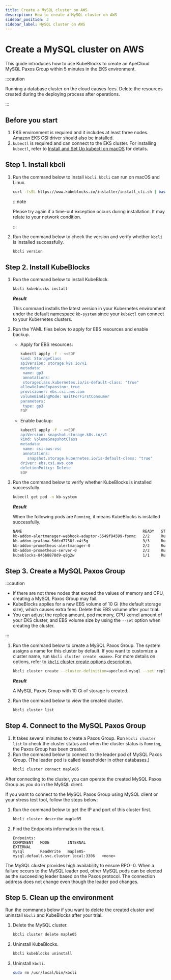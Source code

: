 ```yaml
---
title: Create a MySQL cluster on AWS
description: How to create a MySQL cluster on AWS
sidebar_position: 3
sidebar_label: MySQL cluster on AWS
---
```


# Create a MySQL cluster on AWS

This guide introduces how to use KubeBlocks to create an ApeCloud MySQL Paxos Group within 5 minutes in the EKS environment.

:::caution

Running a database cluster on the cloud causes fees. Delete the resources created during the deploying process after operations.

:::

## Before you start

1. EKS environment is required and it includes at least three nodes. Amazon EKS CSI driver should also be installed.
2. `kubectl` is required and can connect to the EKS cluster. For installing `kubectl`, refer to [Install and Set Up kubectl on macOS](https://kubernetes.io/docs/tasks/tools/install-kubectl-macos/) for details.

## Step 1. Install kbcli

1. Run the command below to install `kbcli`. `kbcli` can run on macOS and Linux.
    ```bash
    curl -fsSL https://www.kubeblocks.io/installer/install_cli.sh | bash
    ```

    :::note

    Please try again if a time-out exception occurs during installation. It may relate to your network condition.

    :::

2. Run the command below to check the version and verify whether `kbcli` is installed successfully.
    ```bash
    kbcli version
    ```

## Step 2. Install KubeBlocks

1. Run the command below to install KubeBlock.
   ```bash
   kbcli kubeblocks install
   ```

    ***Result***

    This command installs the latest version in your Kubernetes environment under the default namespace `kb-system` since your `kubectl` can connect to your Kubernetes clusters.

2. Run the YAML files below to apply for EBS resources and enable backup.
   * Apply for EBS resources:
      ```bash
      kubectl apply -f - <<EOF
      kind: StorageClass
      apiVersion: storage.k8s.io/v1
      metadata:
       name: gp3
       annotations:
       storageclass.kubernetes.io/is-default-class: "true"
      allowVolumeExpansion: true
      provisioner: ebs.csi.aws.com
      volumeBindingMode: WaitForFirstConsumer
      parameters:
       type: gp3
      EOF
      ```
   * Enable backup:
     ```bash
     kubectl apply -f - <<EOF
     apiVersion: snapshot.storage.k8s.io/v1
     kind: VolumeSnapshotClass
     metadata:
      name: csi-aws-vsc
      annotations:
        snapshot.storage.kubernetes.io/is-default-class: "true"
     driver: ebs.csi.aws.com
     deletionPolicy: Delete
     EOF
     ```
3. Run the command below to verify whether KubeBlocks is installed successfully.
    ```bash
    kubectl get pod -n kb-system
    ```

    ***Result***

    When the following pods are `Running`, it means KubeBlocks is installed successfully.

    ```bash
    NAME                                                     READY   STATUS      RESTARTS   AGE
    kb-addon-alertmanager-webhook-adaptor-5549f94599-fsnmc   2/2     Running     0          84s
    kb-addon-grafana-5ddcd7758f-x4t5g                        3/3     Running     0          84s
    kb-addon-prometheus-alertmanager-0                       2/2     Running     0          84s
    kb-addon-prometheus-server-0                             2/2     Running     0          84s
    kubeblocks-846b8878d9-q8g2w                              1/1     Running     0          98s
    ```

## Step 3. Create a MySQL Paxos Group

:::caution

* If there are not three nodes that exceed the values of memory and CPU, creating a MySQL Paxos Group may fail.
* KubeBlocks applies for a new EBS volume of 10 Gi (the default storage size), which causes extra fees. Delete this EBS volume after your trial.
* You can adjust the replica amount, pod memory, CPU kernel amount of your EKS cluster, and EBS volume size by using the `--set` option when creating the cluster.

:::

1. Run the command below to create a MySQL Paxos Group. The system assigns a name for this cluster by default. If you want to customize a cluster name, run `kbcli cluster create <name>`.
    For more details on options, refer to [`kbcli` cluster create options description](./../kubeblocks-for-mysql/cluster-management/create-and-connect-a-mysql-cluster.md#create-a-mysql-cluster).

    ```bash
    kbcli cluster create --cluster-definition=apecloud-mysql --set replicas=3
    ```

    ***Result***

    A MySQL Paxos Group with 10 Gi of storage is created. 

2. Run the command below to view the created cluster.
    ```bash
    kbcli cluster list
    ```

## Step 4. Connect to the MySQL Paxos Group

1. It takes several minutes to create a Paxos Group. Run `kbcli cluster list` to check the cluster status and when the cluster status is `Running`, the Paxos Group has been created. 
2. Run the command below to connect to the leader pod of MySQL Paxos Group. (The leader pod is called leaseholder in other databases.)
    ```bash
    kbcli cluster connect maple05
    ```

After connecting to the cluster, you can operate the created MySQL Paxos Group as you do in the MySQL client.

If you want to connect to the MySQL Paxos Group using MySQL client or your stress test tool, follow the steps below: 
1. Run the command below to get the IP and port of this cluster first. 
    ```bash
    kbcli cluster describe maple05
    ```
2. Find the Endpoints information in the result.
    ```
    Endpoints:
    COMPONENT   MODE        INTERNAL                                       EXTERNAL
    mysql       ReadWrite   maple05-mysql.default.svc.cluster.local:3306   <none>
    ```

The MySQL cluster provides high availability to ensure RPO=0. When a failure occurs to the MySQL leader pod, other MySQL pods can be elected as the succeeding leader based on the Paxos protocol. The connection address does not change even though the leader pod changes.

## Step 5. Clean up the environment

Run the commands below if you want to delete the created cluster and uninstall `kbcli` and KubeBlocks after your trial.

1. Delete the MySQL cluster.
    ```bash
    kbcli cluster delete maple05
    ```

2. Uninstall KubeBlocks.
    ```bash
    kbcli kubeblocks uninstall
    ```

3. Uninstall `kbcli`.
    ```bash
    sudo rm /usr/local/bin/kbcli
    ```
